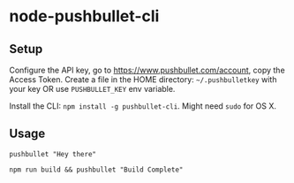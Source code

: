 # node-pushbullet-cli

## Setup

Configure the API key, go to https://www.pushbullet.com/account, copy the Access Token.
Create a file in the HOME directory: `~/.pushbulletkey` with your key OR use `PUSHBULLET_KEY` env variable.

Install the CLI: `npm install -g pushbullet-cli`. Might need `sudo` for OS X.


## Usage

```
pushbullet "Hey there"

```

```
npm run build && pushbullet "Build Complete"
```

